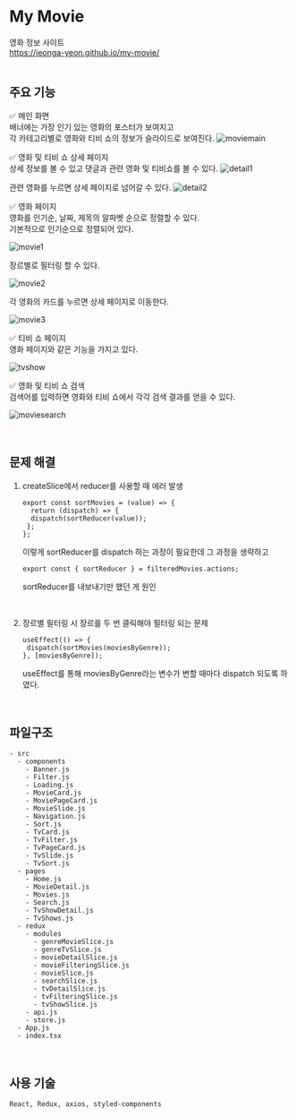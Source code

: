 # My Movie

영화 정보 사이트  
https://jeonga-yeon.github.io/my-movie/
<br />
<br />

## 주요 기능

✅ 메인 화면  
배너에는 가장 인기 있는 영화의 포스터가 보여지고  
각 카테고리별로 영화와 티비 쇼의 정보가 슬라이드로 보여진다.
![moviemain](https://user-images.githubusercontent.com/76932302/217265239-14889760-964b-4091-a5b0-42f7c7c5c5de.gif)

✅ 영화 및 티비 쇼 상세 페이지  
상세 정보를 볼 수 있고 댓글과 관련 영화 및 티비쇼를 볼 수 있다.
![detail1](https://user-images.githubusercontent.com/76932302/217268229-c93d17ad-0211-4178-87a1-3f8febc11833.gif)

관련 영화를 누르면 상세 페이지로 넘어갈 수 있다.
![detail2](https://user-images.githubusercontent.com/76932302/217269486-5009802f-7e56-42d7-b6b7-174587437e58.gif)

✅ 영화 페이지  
영화를 인기순, 날짜, 제목의 알파벳 순으로 정렬할 수 있다.  
기본적으로 인기순으로 정렬되어 있다.

![movie1](https://user-images.githubusercontent.com/76932302/217271462-dad3525b-d2b2-473c-ad2c-83f0e9a49a0f.gif)

장르별로 필터링 할 수 있다.

![movie2](https://user-images.githubusercontent.com/76932302/217272662-468c85f3-ff86-4450-9d41-09eaccb41600.gif)

각 영화의 카드를 누르면 상세 페이지로 이동한다.

![movie3](https://user-images.githubusercontent.com/76932302/217273441-251ed1c0-538c-4660-a659-712f17fceedc.gif)

✅ 티비 쇼 페이지  
영화 페이지와 같은 기능을 가지고 있다.

![tvshow](https://user-images.githubusercontent.com/76932302/217275020-f938bcef-c3d1-4833-92dd-747faa800d7e.gif)

✅ 영화 및 티비 쇼 검색  
검색어를 입력하면 영화와 티비 쇼에서 각각 검색 결과를 얻을 수 있다.

![moviesearch](https://user-images.githubusercontent.com/76932302/217275954-5d7b41cb-8bfc-458c-911c-0379b7c6f746.gif)

<br />

## 문제 해결

1. createSlice에서 reducer를 사용할 때 에러 발생

   ```
   export const sortMovies = (value) => {
     return (dispatch) => {
     dispatch(sortReducer(value));
    };
   };
   ```

   이렇게 sortReducer를 dispatch 하는 과정이 필요한데 그 과정을 생략하고

   ```
   export const { sortReducer } = filteredMovies.actions;
   ```

   sortReducer를 내보내기만 했던 게 원인

   <br />

2. 장르별 필터링 시 장르를 두 번 클릭해야 필터링 되는 문제

   ```
   useEffect(() => {
    dispatch(sortMovies(moviesByGenre));
   }, [moviesByGenre]);

   ```

   useEffect를 통해 moviesByGenre라는 변수가 변할 때마다 dispatch 되도록 하였다.

<br />

## 파일구조

    - src
      - components
        - Banner.js
        - Filter.js
        - Loading.js
        - MovieCard.js
        - MoviePageCard.js
        - MovieSlide.js
        - Navigation.js
        - Sort.js
        - TvCard.js
        - TvFilter.js
        - TvPageCard.js
        - TvSlide.js
        - TvSort.js
      - pages
        - Home.js
        - MovieDetail.js
        - Movies.js
        - Search.js
        - TvShowDetail.js
        - TvShows.js
      - redux
        - modules
          - genreMovieSlice.js
          - genreTvSlice.js
          - movieDetailSlice.js
          - movieFilteringSlice.js
          - movieSlice.js
          - searchSlice.js
          - tvDetailSlice.js
          - tvFilteringSlice.js
          - tvShowSlice.js
        - api.js
        - store.js
      - App.js
      - index.tsx

<br />

## 사용 기술

```
React, Redux, axios, styled-components
```

<br />
